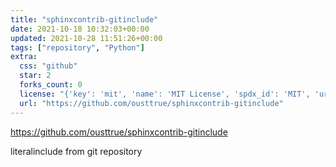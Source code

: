 ```yaml
---
title: "sphinxcontrib-gitinclude"
date: 2021-10-18 10:32:03+00:00
updated: 2021-10-28 11:51:26+00:00
tags: ["repository", "Python"]
extra:
  css: "github"
  star: 2
  forks_count: 0
  license: "{'key': 'mit', 'name': 'MIT License', 'spdx_id': 'MIT', 'url': 'https://api.github.com/licenses/mit', 'node_id': 'MDc6TGljZW5zZTEz'}"
  url: "https://github.com/ousttrue/sphinxcontrib-gitinclude"
---
```


<https://github.com/ousttrue/sphinxcontrib-gitinclude>

literalinclude from git repository
